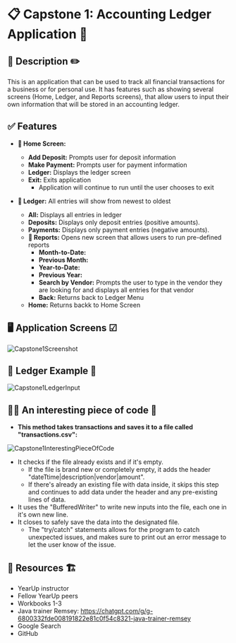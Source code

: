 # 📋 Capstone 1: Accounting Ledger Application 🏦 

## 📖 Description ✏️
This is an application that can be used to track all financial transactions for a business or for personal use. It has features such as showing several screens (Home, Ledger, and Reports screens), that allow users to input their own information that will be stored in an accounting ledger.

## ✅ Features
  - **📒 Home Screen:**    
    - **Add Deposit:** Prompts user for deposit information
    - **Make Payment:** Prompts user for payment information
    - **Ledger:** Displays the ledger screen
    - **Exit:** Exits application
      - Application will continue to run until the user chooses to exit
   
  - **📗 Ledger:** All entries will show from newest to oldest
    - **All:** Displays all entries in ledger
    - **Deposits:** Displays only deposit entries (positive amounts).
    - **Payments:** Displays only payment entries (negative amounts).
    - **📘 Reports:** Opens new screen that allows users to run pre-defined reports
      - **Month-to-Date:**
      - **Previous Month:**
      - **Year-to-Date:**
      - **Previous Year:**
      - **Search by Vendor:** Prompts the user to type in the vendor they are looking for and displays all entries for that vendor
      - **Back:** Returns back to Ledger Menu
    - **Home:** Returns backk to Home Screen
   
## 🖥️ Application Screens ☑
![Capstone1Screenshot](https://github.com/user-attachments/assets/6215cd85-7f85-488c-b91b-aeea192a3f89)

## 📗 Ledger Example 📜
![Capstone1LedgerInput](https://github.com/user-attachments/assets/3d508349-91ba-4edd-9dbc-330a014f486a)

## 👩‍💻 An interesting piece of code 🔢
- **This method takes transactions and saves it to a file called "transactions.csv":**
  
![Capstone1InterestingPieceOfCode](https://github.com/user-attachments/assets/2a4c86b6-3c5d-4aac-9c57-bbceeb26316e)
- It checks if the file already exists and if it's empty.
  - If the file is brand new or completely empty, it adds the header "dateTtime|description|vendor|amount".
  - If there's already an existing file with data inside, it skips this step and continues to add data under the header and any pre-existing lines of data.
- It uses the "BufferedWriter" to write new inputs into the file, each one in it's own new line.
- It closes to safely save the data into the designated file.
  - The "try/catch" statements allows for the program to catch unexpected issues, and makes sure to print out an error message to let the user know of the issue.

## 🌱 Resources 🏗️
- YearUp instructor
- Fellow YearUp peers
- Workbooks 1-3
- Java trainer Remsey: https://chatgpt.com/g/g-6800332fde008191822e81c0f54c8321-java-trainer-remsey
- Google Search
- GitHub

